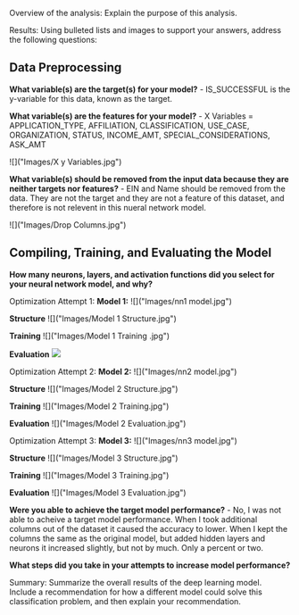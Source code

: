 Overview of the analysis: Explain the purpose of this analysis.

Results: Using bulleted lists and images to support your answers, address the following questions:

## Data Preprocessing

**What variable(s) are the target(s) for your model?**
    - IS_SUCCESSFUL is the y-variable for this data, known as the target. 

**What variable(s) are the features for your model?**
    - X Variables = APPLICATION_TYPE, AFFILIATION, CLASSIFICATION, USE_CASE, ORGANIZATION, STATUS, INCOME_AMT, SPECIAL_CONSIDERATIONS, ASK_AMT

![]("Images/X y Variables.jpg")

**What variable(s) should be removed from the input data because they are neither targets nor features?**
    - EIN and Name should be removed from the data. They are not the target and they are not a feature of this dataset, and therefore is not relevent in this nueral network model. 

![]("Images/Drop Columns.jpg")

## Compiling, Training, and Evaluating the Model

**How many neurons, layers, and activation functions did you select for your neural network model, and why?**

Optimization Attempt 1:
**Model 1:** 
![]("Images/nn1 model.jpg")

**Structure**
![]("Images/Model 1 Structure.jpg")

**Training**
![]("Images/Model 1 Training .jpg")

**Evaluation**
![]("https://github.com/bernbr/deep-learning-challenge/blob/034ce3bfb4141212846428350a8314a702cba176/Images/Model%201%20Evaluation.jpg")


Optimization Attempt 2:
**Model 2:** 
![]("Images/nn2 model.jpg")

**Structure**
![]("Images/Model 2 Structure.jpg")

**Training**
![]("Images/Model 2 Training.jpg")

**Evaluation**
![]("Images/Model 2 Evaluation.jpg")


Optimization Attempt 3:
**Model 3:** 
![]("Images/nn3 model.jpg")

**Structure**
![]("Images/Model 3 Structure.jpg")

**Training**
![]("Images/Model 3 Training.jpg")

**Evaluation**
![]("Images/Model 3 Evaluation.jpg")





**Were you able to achieve the target model performance?**
    - No, I was not able to acheive a target model performance. When I took additional columns out of the dataset it caused the accuracy to lower. When I kept the columns the same as the original model, but added hidden layers and neurons it increased slightly, but not by much. Only a percent or two. 

**What steps did you take in your attempts to increase model performance?**

Summary: Summarize the overall results of the deep learning model. Include a recommendation for how a different model could solve this classification problem, and then explain your recommendation.